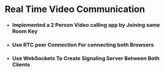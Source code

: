 # Real Time Video Communication

- ### Implemented a 2 Person Video calling app by Joining same Room Key
- ### Use RTC peer Connection For connecting both Browsers
- ### Use WebSockets To Create Signaling Server Between Both Clients